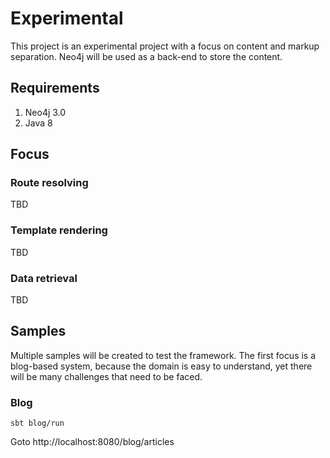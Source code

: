# Experimental
This project is an experimental project with a focus on content and markup separation. Neo4j will be used as a back-end to store the content.

## Requirements
1. Neo4j 3.0
1. Java 8

## Focus
### Route resolving
TBD
### Template rendering
TBD
### Data retrieval
TBD

## Samples
Multiple samples will be created to test the framework. The first focus is a blog-based system, because the domain is easy to understand, yet there will be many challenges that need to be faced.

### Blog
```
sbt blog/run
```

Goto http://localhost:8080/blog/articles